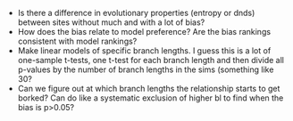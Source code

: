 + Is there a difference in evolutionary properties (entropy or dnds) between sites without much and with a lot of bias?
+ How does the bias relate to model preference? Are the bias rankings consistent with model rankings?
+ Make linear models of specific branch lengths. I guess this is a lot of one-sample t-tests, one t-test for each branch length and then divide all p-values by the number of branch lengths in the sims (something like 30?
+ Can we figure out at which branch lengths the relationship starts to get borked? Can do like a systematic exclusion of higher bl to find when the bias is p>0.05?
